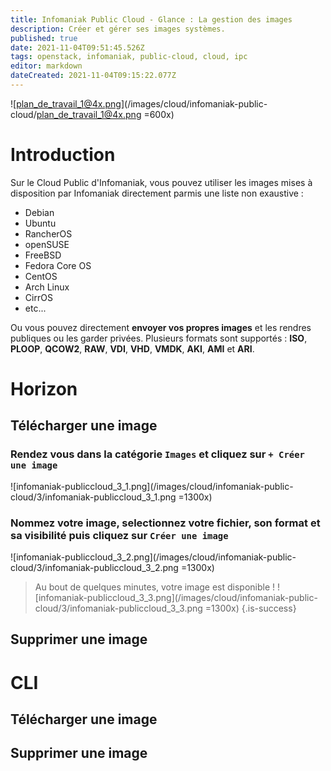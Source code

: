 ```yaml
---
title: Infomaniak Public Cloud - Glance : La gestion des images
description: Créer et gérer ses images systèmes.
published: true
date: 2021-11-04T09:51:45.526Z
tags: openstack, infomaniak, public-cloud, cloud, ipc
editor: markdown
dateCreated: 2021-11-04T09:15:22.077Z
---
```


![plan_de_travail_1@4x.png](/images/cloud/infomaniak-public-cloud/plan_de_travail_1@4x.png =600x)

# Introduction
Sur le Cloud Public d'Infomaniak, vous pouvez utiliser les images mises à disposition par Infomaniak directement parmis une liste non exaustive :
- Debian
- Ubuntu
- RancherOS
- openSUSE
- FreeBSD
- Fedora Core OS
- CentOS
- Arch Linux
- CirrOS
- etc...

Ou vous pouvez directement **envoyer vos propres images** et les rendres publiques ou les garder privées.
Plusieurs formats sont supportés : **ISO**, **PLOOP**, **QCOW2**, **RAW**, **VDI**, **VHD**, **VMDK**, **AKI**, **AMI** et **ARI**.

# Horizon
## Télécharger une image
### Rendez vous dans la catégorie `Images` et cliquez sur `+ Créer une image`
![infomaniak-publiccloud_3_1.png](/images/cloud/infomaniak-public-cloud/3/infomaniak-publiccloud_3_1.png =1300x)

### Nommez votre image, selectionnez votre fichier, son format et sa visibilité puis cliquez sur `Créer une image`
![infomaniak-publiccloud_3_2.png](/images/cloud/infomaniak-public-cloud/3/infomaniak-publiccloud_3_2.png =1300x)

> Au bout de quelques minutes, votre image est disponible !
>![infomaniak-publiccloud_3_3.png](/images/cloud/infomaniak-public-cloud/3/infomaniak-publiccloud_3_3.png =1300x)
{.is-success}

## Supprimer une image


# CLI
## Télécharger une image

## Supprimer une image
